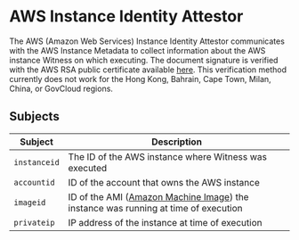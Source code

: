 # AWS Instance Identity Attestor

The AWS (Amazon Web Services) Instance Identity Attestor communicates with the AWS Instance Metadata to collect
information about the AWS instance Witness on which executing. The document signature is
verified with the AWS RSA public certificate available [here](https://docs.aws.amazon.com/AWSEC2/latest/UserGuide/verify-signature.html).
This verification method currently does not work for the Hong Kong, Bahrain, Cape Town, Milan, China, or
GovCloud regions.

## Subjects

| Subject | Description |
| ------- | ----------- |
| `instanceid` | The ID of the AWS instance where Witness was executed |
| `accountid` | ID of the account that owns the AWS instance |
| `imageid` | ID of the AMI ([Amazon Machine Image](https://docs.aws.amazon.com/AWSEC2/latest/UserGuide/AMIs.html)) the instance was running at time of execution |
| `privateip` | IP address of the instance at time of execution |
